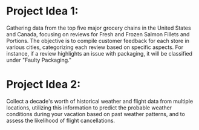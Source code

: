 # Project Idea 1:
Gathering data from the top five major grocery chains in the United States and Canada, focusing on reviews for Fresh and Frozen Salmon Fillets and Portions. The objective is to compile customer feedback for each store in various cities, categorizing each review based on specific aspects. For instance, if a review highlights an issue with packaging, it will be classified under "Faulty Packaging."


# Project Idea 2:
Collect a decade's worth of historical weather and flight data from multiple locations, utilizing this information to predict the probable weather conditions during your vacation based on past weather patterns, and to assess the likelihood of flight cancellations.